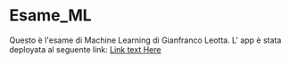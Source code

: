 # Esame_ML
Questo è l'esame di Machine Learning di Gianfranco Leotta. L' app è stata deployata al seguente link: [Link text Here](https://frank-leogit-esame-ml-app-g4zce7.streamlit.app/)
